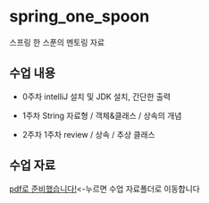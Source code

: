 # spring_one_spoon
스프링 한 스푼의 멘토링 자료
## 수업 내용
- 0주차 intelliJ 설치 및 JDK 설치, 간단한 출력

- 1주차 String 자료형 / 객체&클래스 / 상속의 개념

- 2주차 1주차 review / 상속 / 추상 클래스
## 수업 자료
[pdf로 준비했습니다!](https://github.com/pss214/spring_one_spoon/tree/main/ppt)<-누르면 수업 자료폴더로 이동합니다
